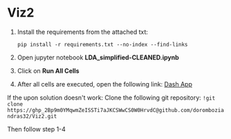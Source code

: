 # Viz2
 
1. Install the requirements from the attached txt:
    ```
    pip install -r requirements.txt --no-index --find-links
    ```
2. Open jupyter notebook **LDA_simplified-CLEANED.ipynb**

3. Click on **Run All Cells**

4. After all cells are executed, open the following link: [Dash App](http://127.0.0.1:8051/)

If the upon solution doesn't work: 
Clone the following git repository:
   `
   !git clone https://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@github.com/doromboziandras32/Viz2.git
   `

Then follow step 1-4 